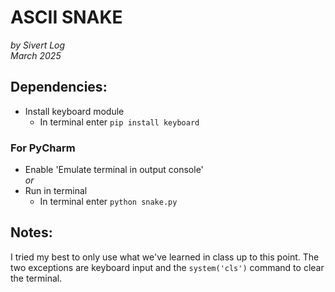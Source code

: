 # ASCII SNAKE
*by Sivert Log  
March 2025*


## Dependencies:
- Install keyboard module
    - In terminal enter `pip install keyboard`

### For PyCharm
- Enable 'Emulate terminal in output console'  
*or*  
- Run in terminal  
  - In terminal enter `python snake.py`

## Notes:

I tried my best to only use what we've learned in class
up to this point. The two exceptions are keyboard input
and the `system('cls')` command to clear the terminal.

